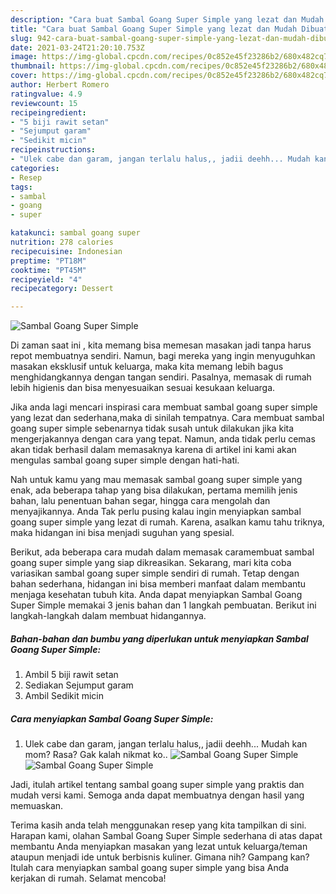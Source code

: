 ```yaml
---
description: "Cara buat Sambal Goang Super Simple yang lezat dan Mudah Dibuat"
title: "Cara buat Sambal Goang Super Simple yang lezat dan Mudah Dibuat"
slug: 942-cara-buat-sambal-goang-super-simple-yang-lezat-dan-mudah-dibuat
date: 2021-03-24T21:20:10.753Z
image: https://img-global.cpcdn.com/recipes/0c852e45f23286b2/680x482cq70/sambal-goang-super-simple-foto-resep-utama.jpg
thumbnail: https://img-global.cpcdn.com/recipes/0c852e45f23286b2/680x482cq70/sambal-goang-super-simple-foto-resep-utama.jpg
cover: https://img-global.cpcdn.com/recipes/0c852e45f23286b2/680x482cq70/sambal-goang-super-simple-foto-resep-utama.jpg
author: Herbert Romero
ratingvalue: 4.9
reviewcount: 15
recipeingredient:
- "5 biji rawit setan"
- "Sejumput garam"
- "Sedikit micin"
recipeinstructions:
- "Ulek cabe dan garam, jangan terlalu halus,, jadii deehh... Mudah kan mom? Rasa? Gak kalah nikmat ko.."
categories:
- Resep
tags:
- sambal
- goang
- super

katakunci: sambal goang super 
nutrition: 278 calories
recipecuisine: Indonesian
preptime: "PT18M"
cooktime: "PT45M"
recipeyield: "4"
recipecategory: Dessert

---
```



![Sambal Goang Super Simple](https://img-global.cpcdn.com/recipes/0c852e45f23286b2/680x482cq70/sambal-goang-super-simple-foto-resep-utama.jpg)

Di zaman  saat ini , kita memang bisa memesan masakan jadi tanpa harus repot membuatnya sendiri. Namun, bagi mereka yang ingin menyuguhkan masakan eksklusif untuk keluarga, maka kita memang lebih bagus menghidangkannya dengan tangan sendiri. Pasalnya, memasak di rumah lebih higienis dan bisa menyesuaikan sesuai kesukaan keluarga.

Jika anda lagi mencari inspirasi cara membuat sambal goang super simple yang lezat dan sederhana,maka di sinilah tempatnya. Cara membuat sambal goang super simple  sebenarnya tidak susah untuk dilakukan jika kita mengerjakannya dengan cara yang tepat. Namun, anda tidak perlu cemas akan tidak berhasil dalam memasaknya 
karena di artikel ini kami akan mengulas sambal goang super simple dengan hati-hati.  



Nah untuk kamu yang mau memasak sambal goang super simple yang enak, ada beberapa tahap yang bisa dilakukan, pertama memilih jenis bahan, lalu penentuan bahan segar, hingga cara mengolah dan menyajikannya. Anda Tak perlu pusing kalau ingin menyiapkan sambal goang super simple yang lezat di rumah. Karena, asalkan kamu  tahu triknya, maka hidangan ini bisa menjadi suguhan yang spesial.

Berikut, ada beberapa cara mudah dalam memasak caramembuat sambal goang super simple yang siap dikreasikan. Sekarang, mari kita coba variasikan sambal goang super simple sendiri di rumah. Tetap dengan bahan sederhana, hidangan ini bisa memberi manfaat dalam membantu menjaga kesehatan tubuh kita. Anda dapat menyiapkan Sambal Goang Super Simple memakai 3 jenis bahan dan 1 langkah pembuatan. Berikut ini langkah-langkah dalam membuat hidangannya.

<!--inarticleads1-->

##### Bahan-bahan dan bumbu yang diperlukan untuk menyiapkan Sambal Goang Super Simple:

1. Ambil 5 biji rawit setan
1. Sediakan Sejumput garam
1. Ambil Sedikit micin




<!--inarticleads2-->

##### Cara menyiapkan Sambal Goang Super Simple:

1. Ulek cabe dan garam, jangan terlalu halus,, jadii deehh... Mudah kan mom? Rasa? Gak kalah nikmat ko..
<img src="https://img-global.cpcdn.com/steps/44519a989b132ce1/160x128cq70/sambal-goang-super-simple-langkah-memasak-1-foto.jpg" alt="Sambal Goang Super Simple"><img src="https://img-global.cpcdn.com/steps/3ab38234bfdbd398/160x128cq70/sambal-goang-super-simple-langkah-memasak-1-foto.jpg" alt="Sambal Goang Super Simple">



Jadi, itulah artikel tentang  sambal goang super simple  yang praktis dan mudah versi kami. Semoga anda dapat membuatnya dengan hasil yang memuaskan. 

Terima kasih anda telah menggunakan resep yang kita tampilkan di sini. Harapan kami, olahan  Sambal Goang Super Simple sederhana di atas dapat membantu Anda menyiapkan masakan yang lezat untuk keluarga/teman ataupun menjadi ide untuk berbisnis kuliner. Gimana nih? Gampang kan? Itulah cara menyiapkan sambal goang super simple yang bisa Anda kerjakan di rumah. Selamat mencoba!

